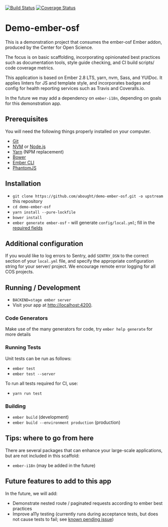 [![Build Status](https://travis-ci.org/abought/demo-ember-osf.svg?branch=develop)](https://travis-ci.org/abought/demo-ember-osf)
[![Coverage Status](https://coveralls.io/repos/github/abought/demo-ember-osf/badge.svg?branch=develop)](https://coveralls.io/github/abought/demo-ember-osf?branch=develop)

# Demo-ember-osf

This is a demonstration project that consumes the ember-osf Ember addon, produced by the Center for Open Science.

The focus is on basic scaffolding, incorporating opinionated best practices such as documentation tools, style guide 
checking, and CI build scripts/ code coverage metrics. 

This application is based on Ember 2.8 LTS, yarn, nvm, Sass, and YUIDoc.  It applies linters for JS and template style, 
and incorporates badges and config for health reporting services such as Travis and Coveralls.io.

In the future we may add a dependency on `ember-i18n`, depending on goals for this demonstration app.

## Prerequisites

You will need the following things properly installed on your computer.

* [Git](http://git-scm.com/)
* [NVM](https://github.com/creationix/nvm) or [Node.js](http://nodejs.org/)
* [Yarn](https://yarnpkg.com/en/docs/install) (NPM replacement)
* [Bower](http://bower.io/)
* [Ember CLI](http://ember-cli.com/)
* [PhantomJS](http://phantomjs.org/)

## Installation

* `git clone https://github.com/abought/demo-ember-osf.git -o upstream` this repository
* `cd demo-ember-osf`
* `yarn install --pure-lockfile`
* `bower install`
* `ember generate ember-osf` - will generate `config/local.yml`; fill in the
 [required fields](https://github.com/CenterForOpenScience/ember-osf#configuration)

 
## Additional configuration
If you would like to log errors to Sentry, add `SENTRY_DSN` to the correct section of your `local.yml` file, and 
specify the appropriate configuration string for your server/ project. We encourage remote error logging for all COS 
projects.
 
## Running / Development

* `BACKEND=stage ember server`
* Visit your app at [http://localhost:4200](http://localhost:4200).

### Code Generators

Make use of the many generators for code, try `ember help generate` for more details

### Running Tests

Unit tests can be run as follows:
* `ember test`
* `ember test --server`

To run all tests required for CI, use:
* `yarn run test`

### Building

* `ember build` (development)
* `ember build --environment production` (production)


## Tips: where to go from here
There are several packages that can enhance your large-scale applications, but are not included in this scaffold:
- `ember-i18n` (may be added in the future)

## Future features to add to this app
In the future, we will add:
- Demonstrate nested route / paginated requests according to ember best practices
- Improve a11y testing (currently runs during acceptance tests, but does not cause tests to fail; 
  see [known pending issue](https://github.com/ember-a11y/ember-a11y-testing/issues/47))
